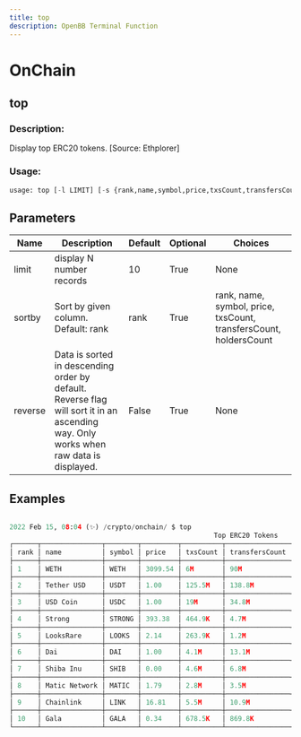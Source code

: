 ```yaml
---
title: top
description: OpenBB Terminal Function
---
```


# OnChain

## top

### Description: 

Display top ERC20 tokens. [Source: Ethplorer]

### Usage: 
```python
usage: top [-l LIMIT] [-s {rank,name,symbol,price,txsCount,transfersCount,holdersCount}] [-r]
```

## Parameters

| Name | Description | Default | Optional | Choices |
| ---- | ----------- | ------- | -------- | ------- |
| limit | display N number records | 10 | True | None |
| sortby | Sort by given column. Default: rank | rank | True | rank, name, symbol, price, txsCount, transfersCount, holdersCount |
| reverse | Data is sorted in descending order by default. Reverse flag will sort it in an ascending way. Only works when raw data is displayed. | False | True | None |


## Examples

```python

2022 Feb 15, 08:04 (✨) /crypto/onchain/ $ top
                                                   Top ERC20 Tokens
┌──────┬───────────────┬────────┬─────────┬──────────┬────────────────┬──────────────┬────────────────┬───────────────┐
│ rank │ name          │ symbol │ price   │ txsCount │ transfersCount │ holdersCount │ twitter        │ coingecko     │
├──────┼───────────────┼────────┼─────────┼──────────┼────────────────┼──────────────┼────────────────┼───────────────┤
│ 1    │ WETH          │ WETH   │ 3099.54 │ 6M       │ 90M            │ 440.2K       │                │ weth          │
├──────┼───────────────┼────────┼─────────┼──────────┼────────────────┼──────────────┼────────────────┼───────────────┤
│ 2    │ Tether USD    │ USDT   │ 1.00    │ 125.5M   │ 138.8M         │ 4.4M         │ Tether_to      │ tether        │
├──────┼───────────────┼────────┼─────────┼──────────┼────────────────┼──────────────┼────────────────┼───────────────┤
│ 3    │ USD Coin      │ USDC   │ 1.00    │ 19M      │ 34.8M          │ 1.4M         │                │ usd-coin      │
├──────┼───────────────┼────────┼─────────┼──────────┼────────────────┼──────────────┼────────────────┼───────────────┤
│ 4    │ Strong        │ STRONG │ 393.38  │ 464.9K   │ 4.7M           │ 31.5K        │ Strongblock_io │ strong        │
├──────┼───────────────┼────────┼─────────┼──────────┼────────────────┼──────────────┼────────────────┼───────────────┤
│ 5    │ LooksRare     │ LOOKS  │ 2.14    │ 263.9K   │ 1.2M           │ 19.6K        │ LooksRareNFT   │ looksrare     │
├──────┼───────────────┼────────┼─────────┼──────────┼────────────────┼──────────────┼────────────────┼───────────────┤
│ 6    │ Dai           │ DAI    │ 1.00    │ 4.1M     │ 13.1M          │ 453.7K       │ MakerDAO       │ dai           │
├──────┼───────────────┼────────┼─────────┼──────────┼────────────────┼──────────────┼────────────────┼───────────────┤
│ 7    │ Shiba Inu     │ SHIB   │ 0.00    │ 4.6M     │ 6.8M           │ 1.2M         │ Shibtoken      │ shiba-inu     │
├──────┼───────────────┼────────┼─────────┼──────────┼────────────────┼──────────────┼────────────────┼───────────────┤
│ 8    │ Matic Network │ MATIC  │ 1.79    │ 2.8M     │ 3.5M           │ 367.6K       │ maticnetwork   │ matic-network │
├──────┼───────────────┼────────┼─────────┼──────────┼────────────────┼──────────────┼────────────────┼───────────────┤
│ 9    │ Chainlink     │ LINK   │ 16.81   │ 5.5M     │ 10.9M          │ 651.2K       │ chainlink      │ chainlink     │
├──────┼───────────────┼────────┼─────────┼──────────┼────────────────┼──────────────┼────────────────┼───────────────┤
│ 10   │ Gala          │ GALA   │ 0.34    │ 678.5K   │ 869.8K         │ 105.5K       │ GoGalaGames    │ gala          │
└──────┴───────────────┴────────┴─────────┴──────────┴────────────────┴──────────────┴────────────────┴───────────────┘

```

